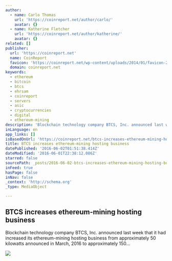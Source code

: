 ```yaml
---
author:
  - name: Carlo Thomas
    url: 'https://coinreport.net/author/carlo/'
    avatar: {}
  - name: Katherine Fletcher
    url: 'https://coinreport.net/author/katherine/'
    avatar: {}
related: []
publisher:
  url: 'https://coinreport.net'
  name: CoinReport
  favicon: 'https://coinreport.net/wp-content/uploads/2014/01/favicon-2.ico'
  domain: coinreport.net
keywords:
  - ethereum
  - bitcoin
  - btcs
  - ehrsam
  - coinreport
  - servers
  - asic
  - cryptocurrencies
  - digital
  - ethereum-mining
description: 'Blockchain technology company BTCS, Inc. announced last week that it had increased its ethereum-mining hosting business from approximately 50 kilowatts announced in March, 2016 to approximately 150...'
inLanguage: en
app_links: []
isBasedOnUrl: 'https://coinreport.net/btcs-increases-ethereum-mining-hosting-business/'
title: BTCS increases ethereum-mining hosting business
datePublished: '2016-06-02T01:51:38.414Z'
dateModified: '2016-06-01T22:38:12.086Z'
starred: false
sourcePath: _posts/2016-06-02-btcs-increases-ethereum-mining-hosting-business.md
inFeed: true
hasPage: false
inNav: false
_context: 'http://schema.org'
_type: MediaObject

---
```

<article style=""><h1>BTCS increases ethereum-mining hosting business</h1><p>Blockchain technology company BTCS, Inc. announced last week that it had increased its ethereum-mining hosting business from approximately 50 kilowatts announced in March, 2016 to approximately 150...</p><img src="https://coinreport.net/wp-content/uploads/2016/06/BTCS-Logo-SQUARED-150x150.png" /></article>
